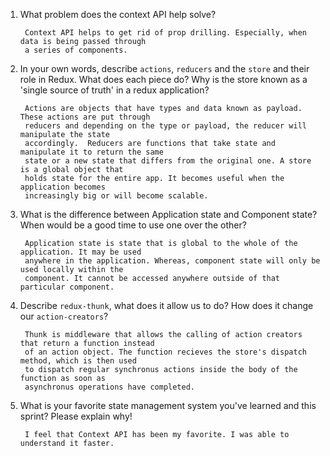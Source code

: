 1. What problem does the context API help solve?

        Context API helps to get rid of prop drilling. Especially, when data is being passed through
        a series of components.
1. In your own words, describe `actions`, `reducers` and the `store` and their role in Redux. What does each piece do? Why is the store known as a 'single source of truth' in a redux application?

        Actions are objects that have types and data known as payload. These actions are put through 
        reducers and depending on the type or payload, the reducer will manipulate the state 
        accordingly.  Reducers are functions that take state and manipulate it to return the same 
        state or a new state that differs from the original one. A store is a global object that 
        holds state for the entire app. It becomes useful when the application becomes 
        increasingly big or will become scalable.
1. What is the difference between Application state and Component state? When would be a good time to use one over the other?

        Application state is state that is global to the whole of the application. It may be used 
        anywhere in the application. Whereas, component state will only be used locally within the 
        component. It cannot be accessed anywhere outside of that particular component. 
1. Describe `redux-thunk`, what does it allow us to do? How does it change our `action-creators`?

        Thunk is middleware that allows the calling of action creators that return a function instead 
        of an action object. The function recieves the store's dispatch method, which is then used 
        to dispatch regular synchronus actions inside the body of the function as soon as 
        asynchronus operations have completed.
1. What is your favorite state management system you've learned and this sprint? Please explain why!

        I feel that Context API has been my favorite. I was able to understand it faster. 
